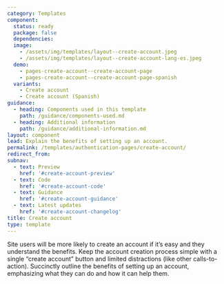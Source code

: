 ```yaml
---
category: Templates
component:
  status: ready
  package: false
  dependencies:
  image:
    - /assets/img/templates/layout--create-account.jpeg
    - /assets/img/templates/layout--create-account-lang-es.jpeg
  demo:
    - pages-create-account--create-account-page
    - pages-create-account--create-account-page-spanish
  variants:
    - Create account
    - Create account (Spanish)
guidance:
  - heading: Components used in this template
    path: /guidance/components-used.md
  - heading: Additional information
    path: /guidance/additional-information.md
layout: component
lead: Explain the benefits of setting up an account.
permalink: /templates/authentication-pages/create-account/
redirect_from:
subnav:
  - text: Preview
    href: '#create-account-preview'
  - text: Code
    href: '#create-account-code'
  - text: Guidance
    href: '#create-account-guidance'
  - text: Latest updates
    href: '#create-account-changelog'
title: Create account
type: template
---
```


Site users will be more likely to create an account if it’s easy and they understand the benefits. Keep the account creation process simple with a single “create account” button and limited distractions (like other calls-to-action). Succinctly outline the benefits of setting up an account, emphasizing what they can do and how it can help them.

